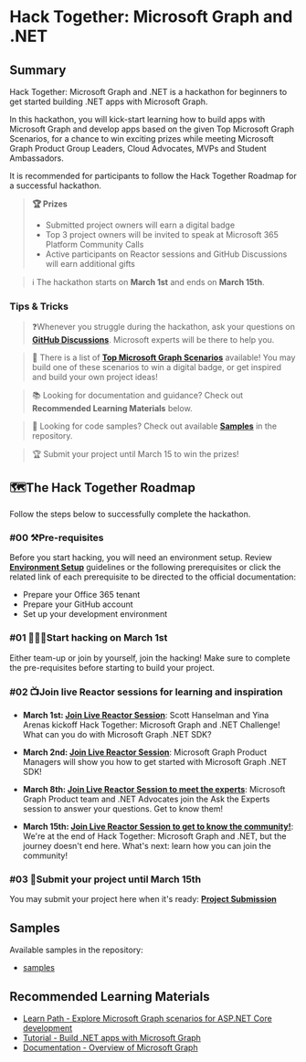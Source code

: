 # Hack Together: Microsoft Graph and .NET

## Summary

Hack Together: Microsoft Graph and .NET is a hackathon for beginners to get started building .NET apps with Microsoft Graph.

In this hackathon, you will kick-start learning how to build apps with Microsoft Graph and develop apps based on the given Top Microsoft Graph Scenarios, for a chance to win exciting prizes while meeting Microsoft Graph Product Group Leaders, Cloud Advocates, MVPs and Student Ambassadors.

It is recommended for participants to follow the Hack Together Roadmap for a successful hackathon.

> **🏆 Prizes**
>
> * Submitted project owners will earn a digital badge
> * Top 3 project owners will be invited to speak at Microsoft 365 Platform Community Calls
> * Active participants on Reactor sessions and GitHub Discussions will earn additional gifts

> ℹ️ The hackathon starts on **March 1st** and ends on **March 15th**.

### Tips & Tricks

>❓Whenever you struggle during the hackathon, ask your questions on **[GitHub Discussions](https://github.com/microsoft/hack-together/discussions)**. Microsoft experts will be there to help you.

> 📃 There is a list of **[Top Microsoft Graph Scenarios](/Top-Microsoft-Graph-Scenarios.md)** available! You may build one of these scenarios to win a digital badge, or get inspired and build your own project ideas!

> 📚 Looking for documentation and guidance? Check out **Recommended Learning Materials** below.

> 🌟 Looking for code samples? Check out available **[Samples](/samples/samples.md)** in the repository.

> 🏆 Submit your project until March 15 to win the prizes!

## 🗺️The Hack Together Roadmap

Follow the steps below to successfully complete the hackathon.

### #00 ⚒️Pre-requisites

Before you start hacking, you will need an environment setup. Review **[Environment Setup](/Environment-Setup.md)** guidelines or the following prerequisites or click the related link of each prerequisite to be directed to the official documentation:

* Prepare your Office 365 tenant
* Prepare your GitHub account
* Set up your development environment

### #01 👩🏽‍💻Start hacking on March 1st

Either team-up or join by yourself, join the hacking! Make sure to complete the pre-requisites before starting to build your project.

### #02 📺Join live Reactor sessions for learning and inspiration

* **March 1st: [Join Live Reactor Session](https://aka.ms/hack-together/session01)**: Scott Hanselman and Yina Arenas kickoff Hack Together: Microsoft Graph and .NET Challenge! What can you do with Microsoft Graph .NET SDK?

* **March 2nd: [Join Live Reactor Session](https://aka.ms/hack-together/session02)**: Microsoft Graph Product Managers will show you how to get started with Microsoft Graph .NET SDK!

* **March 8th: [Join Live Reactor Session to meet the experts](https://aka.ms/hack-together/session03)**: Microsoft Graph Product team and .NET Advocates join the Ask the Experts session to answer your questions. Get to know them!

* **March 15th: [Join Live Reactor Session to get to know the community!](https://aka.ms/hack-together/session04)**: We're at the end of Hack Together: Microsoft Graph and .NET, but the journey doesn't end here. What's next: learn how you can join the community!

### #03 🎯Submit your project until March 15th

You may submit your project here when it's ready: **[Project Submission](https://aka.ms/hack-together)**

## Samples

Available samples in the repository:

* [samples](/samples/samples.md)

## Recommended Learning Materials

* [Learn Path - Explore Microsoft Graph scenarios for ASP.NET Core development](https://learn.microsoft.com/en-us/training/paths/m365-msgraph-dotnet-core-scenarios/)
* [Tutorial - Build .NET apps with Microsoft Graph](https://learn.microsoft.com/en-us/graph/tutorials/dotnet?tabs=aad)
* [Documentation - Overview of Microsoft Graph](https://learn.microsoft.com/en-us/graph/overview)
